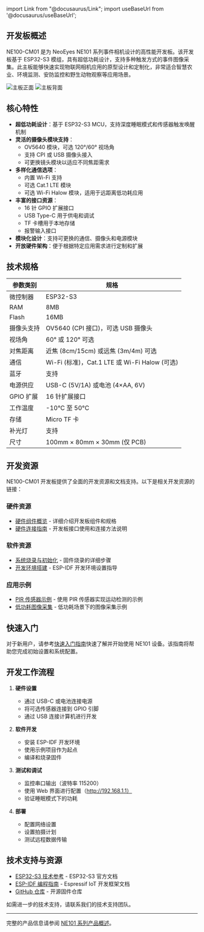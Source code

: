 import Link from "@docusaurus/Link";
import useBaseUrl from '@docusaurus/useBaseUrl';

## 开发板概述

NE100-CM01 是为 NeoEyes NE101 系列事件相机设计的高性能开发板。该开发板基于 ESP32-S3 模组，具有超低功耗设计，支持多种触发方式的事件图像采集。此主板能够快速实现物联网相机应用的原型设计和定制化，非常适合智慧农业、环境监测、安防监控和野生动物观察等应用场景。

<div style={{ display: 'grid', gridTemplateColumns: '1fr 1fr', gap: '20px', justifyContent: 'center', alignItems: 'center' }}>
  <img src={useBaseUrl('/img/Board/NE100-MB01_1.png')} alt="主板正面" style={{ height: '300px', objectFit: 'contain', margin: '0 auto' }} />
  <img src={useBaseUrl('/img/Board/NE100-MB01_2.png')} alt="主板背面" style={{ height: '300px', objectFit: 'contain', margin: '0 auto' }} />
</div>

## 核心特性

- **超低功耗设计**：基于 ESP32-S3 MCU，支持深度睡眠模式和传感器触发唤醒机制
- **灵活的摄像头模块支持**：
  - OV5640 模块，可选 120°/60° 视场角
  - 支持 CPI 或 USB 摄像头接入
  - 可更换镜头模块以适应不同焦距需求
- **多样化通信选项**：
  - 内置 Wi-Fi 支持
  - 可选 Cat.1 LTE 模块
  - 可选 Wi-Fi Halow 模块，适用于远距离低功耗应用
- **丰富的接口资源**：
  - 16 针 GPIO 扩展接口
  - USB Type-C 用于供电和调试
  - TF 卡槽用于本地存储
  - 报警输入接口
- **模块化设计**：支持可更换的通信、摄像头和电源模块
- **开放硬件架构**：便于根据特定应用需求进行定制和扩展

## 技术规格

| 参数类别 | 规格 |
|--------------------|---------------|
| 微控制器    | ESP32-S3      |
| RAM                | 8MB           |
| Flash              | 16MB          |
| 摄像头支持     | OV5640 (CPI 接口)，可选 USB 摄像头 |
| 视场角      | 60° 或 120° 可选 |
| 对焦距离     | 近焦 (8cm/15cm) 或远焦 (3m/4m) 可选 |
| 通信      | Wi-Fi (标准)，Cat.1 LTE 或 Wi-Fi Halow (可选) |
| 蓝牙          | 支持     |
| 电源供应       | USB-C (5V/1A) 或电池 (4×AA, 6V) |
| GPIO 扩展     | 16 针扩展接口 |
| 工作温度 | -10°C 至 50°C |
| 存储            | Micro TF 卡 |
| 补光灯         | 支持     |
| 尺寸         | 100mm × 80mm × 30mm (仅 PCB) |

## 开发资源

NE100-CM01 开发板提供了全面的开发资源和文档支持。以下是相关开发资源的链接：

### 硬件资源
- [硬件组件概览](./1-Hardware%20Guide/0-Components%20Overview.md) - 详细介绍开发板组件和规格
- [硬件连接指南](./1-Hardware%20Guide/1-Hardware%20Connection.md) - 开发板接口使用和连接方法说明

### 软件资源
- [系统烧录与初始化](./2-Software%20Guide/1-System%20Flashing%20and%20Initialization.md) - 固件烧录的详细步骤
- [开发环境搭建](./2-Software%20Guide/0-Development%20Environment%20Setup.md) - ESP-IDF 开发环境设置指导

### 应用示例
- [PIR 传感器示例](./2-Software%20Guide/3-example-pir.md) - 使用 PIR 传感器实现运动检测的示例
- [低功耗图像采集](../3-Application%20Guide/0-low-power-image-acquisition.md) - 低功耗场景下的图像采集示例

## 快速入门

对于新用户，请参考[快速入门指南](../1-Quick%20Start.md)快速了解并开始使用 NE101 设备。该指南将帮助您完成初始设置和系统配置。

## 开发工作流程

1. **硬件设置**
   - 通过 USB-C 或电池连接电源
   - 将可选传感器连接到 GPIO 引脚
   - 通过 USB 连接计算机进行开发

2. **软件开发**
   - 安装 ESP-IDF 开发环境
   - 使用示例项目作为起点
   - 编译和烧录固件

3. **测试和调试**
   - 监控串口输出（波特率 115200）
   - 使用 Web 界面进行配置（http://192.168.1.1）
   - 验证睡眠模式下的功耗

4. **部署**
   - 配置网络设置
   - 设置拍摄计划
   - 测试远程数据传输

## 技术支持与资源

- [ESP32-S3 技术参考](https://www.espressif.com/en/products/socs/esp32-s3) - ESP32-S3 官方文档
- [ESP-IDF 编程指南](https://docs.espressif.com/projects/esp-idf/en/latest/) - Espressif IoT 开发框架文档
- [GitHub 仓库](https://github.com/camthink-ai/lowpower_camera/tree/main/bin) - 开源固件仓库

如需进一步的技术支持，请联系我们的技术支持团队。

---

完整的产品信息请参阅 [NE101 系列产品概述](../0-Overview.md)。
